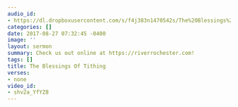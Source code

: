 ```yaml
---
audio_id:
- https://dl.dropboxusercontent.com/s/f4j383n1470542s/The%20Blessings%20Of%20Tithing.mp3?dl=0
categories: []
date: 2017-08-27 07:32:45 -0400
image: ''
layout: sermon
summary: Check us out online at https://riverrochester.com!
tags: []
title: The Blessings Of Tithing
verses:
- none
video_id:
- shv2a_YfYZ8
---
```

